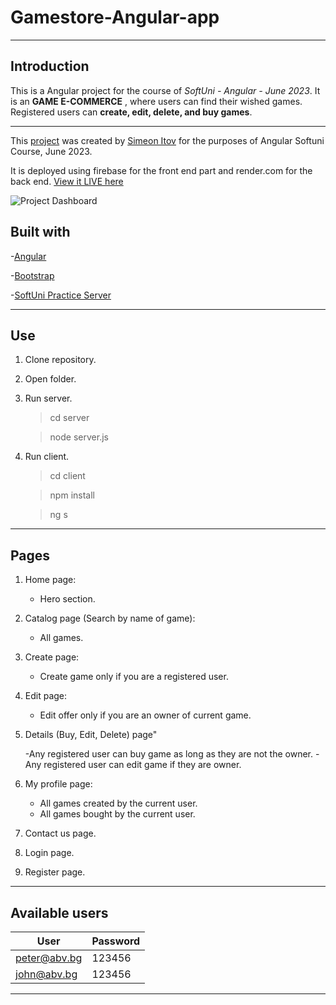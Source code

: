 # Gamestore-Angular-app

---

## Introduction

This is a Angular project for the course of _SoftUni - Angular - June 2023_. It is an **GAME E-COMMERCE** , where users can find their wished games. Registered users can **create, edit, delete, and buy games**.

---


This [project](https://github.com/s-itov/Gamestore-Angular-app.git) was created by [Simeon Itov](https://github.com/s-itov) for the purposes of Angular Softuni Course, June 2023.

It is deployed using firebase for the front end part and render.com for the back end. [View it LIVE here](https://gamestoreolx-73a85.web.app/)

![Project Dashboard](https://i.ibb.co/3sbfYQk/Screenshot-2023-08-09-114441.png)


## Built with

-[Angular](https://angular.io/)

-[Bootstrap](https://getbootstrap.com/)

-[SoftUni Practice Server](https://github.com/softuni-practice-server/softuni-practice-server)

---

## Use

1. Clone repository.
2. Open folder.
3. Run server.

    > cd server

    > node server.js

4. Run client.

    > cd client

    > npm install

    > ng s 

---

## Pages

1. Home page:

    - Hero section.

2. Catalog page (Search by name of game):

    - All games.

3. Create page:

    - Create game only if you are a registered user.

4. Edit page:

    - Edit offer only if you are an owner of current game.

5. Details (Buy, Edit, Delete) page"

    -Any registered user can buy game as long as they are not the owner.
    -Any registered user can edit game if they are owner.

6. My profile page:

    - All games created by the current user.
    - All games bought by the current user.

7. Contact us page.
8. Login page.
9. Register page.

---

## Available users

| User         | Password |
| ------------ | -------- |
| peter@abv.bg | 123456   |
| john@abv.bg  | 123456   |

---
